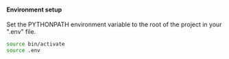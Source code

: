 

#### Environment setup

Set the PYTHONPATH environment variable to the root of the project in your ".env" file.

```bash
source bin/activate
source .env
```
